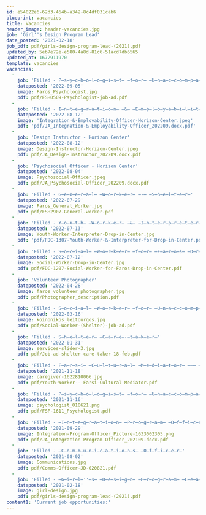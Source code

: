 ```yaml
---
id: e54022e6-62d3-464b-a342-8c4df031cab6
blueprint: vacancies
title: Vacancies
header_image: header-vacancies.jpg
job: 'Girl''s Design Program Lead'
date_posted: '2021-02-18'
job_pdf: pdf/girls-design-program-lead-(2021).pdf
updated_by: 5eb7e72e-e580-4a8d-81c6-51acd7db6565
updated_at: 1672911970
template: vacancies
vacancies:
  -
    job: 'Filled - P̶s̶y̶c̶h̶o̶l̶o̶g̶i̶s̶t̶ ̶f̶o̶r̶ ̶U̶n̶a̶c̶c̶o̶m̶p̶a̶n̶i̶e̶d̶ ̶M̶i̶n̶o̶r̶s̶ ̶-̶ ̶S̶h̶e̶l̶t̶e̶r̶'
    dateposted: '2022-09-05'
    image: Faros_Psychologist.jpg
    pdf: pdf/FSH0509-Psychologist-job-ad.pdf
  -
    job: 'Filled - I̶n̶t̶e̶g̶r̶a̶t̶i̶o̶n̶ ̶&̶ ̶E̶m̶p̶l̶o̶y̶a̶b̶i̶l̶i̶t̶y̶ ̶O̶f̶f̶i̶c̶e̶r̶ ̶-̶ ̶H̶o̶r̶i̶z̶o̶n̶ ̶C̶e̶n̶t̶e̶r̶'
    dateposted: '2022-08-12'
    image: 'Integration-&-Employability-Officer-Horizon-Center.jpeg'
    pdf: 'pdf/JA_Integration-&-Employability-Officer_202209.docx.pdf'
  -
    job: 'Design Instructor - Horizon Center'
    dateposted: '2022-08-12'
    image: Design-Instructor-Horizon-Center.jpeg
    pdf: pdf/JA_Design-Instructor_202209.docx.pdf
  -
    job: 'Psychosocial Officer - Horizon Center'
    dateposted: '2022-08-04'
    image: Psychosocial-Officer.jpeg
    pdf: pdf/JA_Psychosocial-Officer_202209.docx.pdf
  -
    job: 'Filled - G̶e̶n̶e̶r̶a̶l̶ ̶W̶o̶r̶k̶e̶r̶ ̶-̶ ̶S̶h̶e̶l̶t̶e̶r̶'
    dateposted: '2022-07-29'
    image: Faros_General_Worker.jpg
    pdf: pdf/FSH2907-General-worker.pdf
  -
    job: 'Filled - Y̶o̶u̶t̶h̶ ̶W̶o̶r̶k̶e̶r̶ ̶&̶ ̶I̶n̶t̶e̶r̶p̶r̶e̶t̶e̶r̶ ̶f̶o̶r̶ ̶D̶r̶o̶p̶-̶i̶n̶ ̶C̶e̶n̶t̶e̶r̶'
    dateposted: '2022-07-13'
    image: Youth-Worker-Interpreter-Drop-in-Center.jpg
    pdf: 'pdf/FDC-1307-Youth-Worker-&-Interpreter-for-Drop-in-Center.pdf'
  -
    job: 'Filled - S̶o̶c̶i̶a̶l̶ ̶W̶o̶r̶k̶e̶r̶ ̶f̶o̶r̶ ̶F̶a̶r̶o̶s̶ ̶D̶r̶o̶p̶-̶i̶n̶ ̶C̶e̶n̶t̶e̶r̶'
    dateposted: '2022-07-12'
    image: Social-Worker-Drop-in-Center.jpg
    pdf: pdf/FDC-1207-Social-Worker-for-Faros-Drop-in-Center.pdf
  -
    job: 'Volunteer Photographer'
    dateposted: '2022-04-28'
    image: faros_volunteer_photographer.jpg
    pdf: pdf/Photographer_description.pdf
  -
    job: 'Filled - S̶o̶c̶i̶a̶l̶ ̶W̶o̶r̶k̶e̶r̶ ̶f̶o̶r̶ ̶U̶n̶a̶c̶c̶o̶m̶p̶a̶n̶i̶e̶d̶ ̶M̶i̶n̶o̶r̶s̶ ̶[̶S̶h̶e̶l̶t̶e̶r̶]̶'
    dateposted: '2022-03-16'
    image: koinonikos_leitourgos.jpg
    pdf: pdf/Social-Worker-(Shelter)-job-ad.pdf
  -
    job: 'Filled - S̶h̶e̶l̶t̶e̶r̶ ̶C̶a̶r̶e̶-̶t̶a̶k̶e̶r̶'
    dateposted: '2022-01-31'
    image: services-slider-3.jpg
    pdf: pdf/Job-ad-shelter-care-taker-18-feb.pdf
  -
    job: 'Filled - F̶a̶r̶s̶i̶ ̶C̶u̶l̶t̶u̶r̶a̶l̶ ̶M̶e̶d̶i̶a̶t̶o̶r̶ ̶–̶ ̶Y̶o̶u̶t̶h̶ ̶W̶o̶r̶k̶e̶r̶'
    dateposted: '2021-11-18'
    image: caregiver-1622810066.jpg
    pdf: pdf/Youth-Worker---Farsi-Cultural-Mediator.pdf
  -
    job: 'Filled - P̶s̶y̶c̶h̶o̶l̶o̶g̶i̶s̶t̶ ̶f̶o̶r̶ ̶U̶n̶a̶c̶c̶o̶m̶p̶a̶n̶i̶e̶d̶ ̶M̶i̶n̶o̶r̶s̶'
    dateposted: '2021-11-16'
    image: psychologist_010621.png
    pdf: pdf/FSP-1611_Psychologist.pdf
  -
    job: 'Filled - ̶I̶n̶t̶e̶g̶r̶a̶t̶i̶o̶n̶ ̶P̶r̶o̶g̶r̶a̶m̶ ̶O̶f̶f̶i̶c̶e̶r̶'
    dateposted: '2021-09-29'
    image: Integration-Program-Officer_Picture-1633002305.png
    pdf: pdf/JA_Integration-Program-Officer_202109.docx.pdf
  -
    job: 'Filled - ̶C̶o̶m̶m̶u̶n̶i̶c̶a̶t̶i̶o̶n̶s̶ ̶O̶f̶f̶i̶c̶e̶r̶'
    dateposted: '2021-08-02'
    image: Communications.jpg
    pdf: pdf/Comms-Officer-JD-020821.pdf
  -
    job: 'Filled - ̶G̶i̶r̶l̶''̶s̶ ̶D̶e̶s̶i̶g̶n̶ ̶P̶r̶o̶g̶r̶a̶m̶ ̶L̶e̶a̶d̶'
    dateposted: '2021-02-18'
    image: girl-design.jpg
    pdf: pdf/girls-design-program-lead-(2021).pdf
content1: 'Current job opportunities:'
---
```

